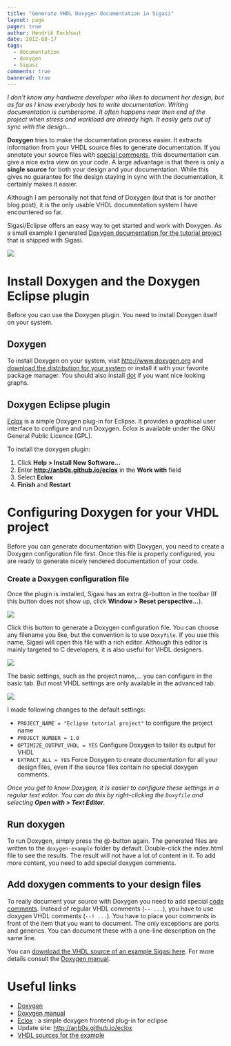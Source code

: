 ```yaml
---
title: "Generate VHDL Doxygen documentation in Sigasi"
layout: page 
pager: true
author: Hendrik Eeckhaut
date: 2012-08-17
tags: 
  - documentation
  - doxygen
  - Sigasi
comments: true
bannerad: true
---
```



*I don't know any hardware developer who likes to document her design,
but as far as I know everybody has to write documentation. Writing
documentation is cumbersome. It often happens near then end of the
project when stress and workload are already high. It easily gets out of
sync with the design...*

**Doxygen** tries to make the documentation process easier. It extracts
information from your VHDL source files to generate documentation. If
you annotate your source files with [special comments](http://www.stack.nl/~dimitri/doxygen/docblocks.html#vhdlblocks),
this documentation can give a nice extra view on your code. A large
advantage is that there is only a **single source** for both your design
and your documentation. While this gives no guarantee for the design
staying in sync with the documentation, it certainly makes it easier.

Although I am personally not that fond of Doxygen (but that is for
another blog post), it is the only usable VHDL documentation system I
have encountered so far.

Sigasi/Eclipse offers an easy way to get started and work with Doxygen.
As a small example I generated
<a href="/resources/tech/doxygen-example/index.html" target="_blank">Doxygen documentation for the tutorial project</a> that is shipped with Sigasi.

[![](/img/tech/doxygen_example.png)](/resources/tech/doxygen-example/index.html)

# Install Doxygen and the Doxygen Eclipse plugin

Before you can use the Doxygen plugin. You need to install Doxygen
itself on your system.

## Doxygen

To install Doxygen on your system, visit <http://www.doxygen.org> and
[download the distribution for your system](http://www.stack.nl/~dimitri/doxygen/download.html#latestsrc) or
install it with your favorite package manager. You should also install
[dot](http://www.graphviz.org/) if you want nice looking graphs.

## Doxygen Eclipse plugin

[Eclox](https://anb0s.github.io/eclox/) is a simple Doxygen plug-in for
Eclipse. It provides a graphical user interface to configure and run
Doxygen. Eclox is available under the GNU General Public Licence (GPL).

To install the doxygen plugin:

1. Click **Help &gt; Install New Software...**
2. Enter **http://anb0s.github.io/eclox** in the **Work with**
field
3. Select **Eclox**
4. **Finish** and **Restart**

# Configuring Doxygen for your VHDL project

Before you can generate documentation with Doxygen, you need to create a
Doxygen configuration file first. Once this file is properly configured,
you are ready to generate nicely rendered documentation of your code.

### Create a Doxygen configuration file

Once the plugin is installed, Sigasi has an extra @-button in the
toolbar (If this button does not show up, click **Window &gt; Reset
perspective...**).

![](/img/tech/doxygen1.png)

Click this button to generate a Doxygen configuration file. You can
choose any filename you like, but the convention is to use `Doxyfile`.
If you use this name, Sigasi will open this file with a rich editor.
Although this editor is mainly targeted to C developers, it is also
useful for VHDL designers.

![](/img/tech/doxygen2.png)

The basic settings, such as the project name,... you can configure in
the basic tab. But most VHDL settings are only available in the advanced
tab.

![](/img/tech/doxygen3.png)

I made following changes to the default settings:

-   `PROJECT_NAME = "Eclipse tutorial project"` to configure the project name
-   `PROJECT_NUMBER = 1.0`
-   `OPTIMIZE_OUTPUT_VHDL = YES` Configure Doxygen to tailor its output for VHDL
-   `EXTRACT_ALL = YES` Force Doxygen to create documentation for all your design files, even if the source files contain no special doxygen comments.

*Once you get to know Doxygen, it is easier to configure these settings
in a regular text editor. You can do this by right-clicking the
`Doxyfile` and selecting **Open with &gt; Text Editor**.*

## Run doxygen

To run Doxygen, simply press the @-button again. The generated files are
written to the `doxygen-example` folder by default. Double-click the
index.html file to see the results. The result will not have a lot of
content in it. To add more content, you need to add special doxygen
comments.

## Add doxygen comments to your design files

To really document your source with Doxygen you need to add special
[code comments](http://www.stack.nl/~dimitri/doxygen/docblocks.html#vhdlblocks).
Instead of regular VHDL comments (`-- ...`), you have to use
doxygen VHDL comments (`--! ...`). You have to place your
comments in front of the item that you want to document. The only
exceptions are ports and generics. You can document these with a
one-line description on the same line.

You can [download the VHDL source of an example Sigasi here](/resources/tech/doxygen-sigasi.zip). For more details consult the [Doxygen manual](http://www.stack.nl/~dimitri/doxygen/manual.html).

# Useful links

-   [Doxygen](http://www.doxygen.org)
-   [Doxygen manual](http://www.doxygen.org/manual.html)
-   [Eclox](https://anb0s.github.io/eclox/) : a simple doxygen frontend plug-in for eclipse
-   Update site: <http://anb0s.github.io/eclox>
-   [VHDL sources for the example](/resources/tech/doxygen-sigasi.zip)
